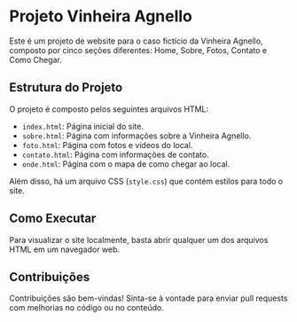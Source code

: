 # Projeto Vinheira Agnello

Este é um projeto de website para o caso fictício da Vinheira Agnello, composto por cinco seções diferentes: Home, Sobre, Fotos, Contato e Como Chegar.

## Estrutura do Projeto

O projeto é composto pelos seguintes arquivos HTML:

- `index.html`: Página inicial do site.
- `sobre.html`: Página com informações sobre a Vinheira Agnello.
- `foto.html`: Página com fotos e vídeos do local.
- `contato.html`: Página com informações de contato.
- `onde.html`: Página com o mapa de como chegar ao local.

Além disso, há um arquivo CSS (`style.css`) que contém estilos para todo o site.

## Como Executar

Para visualizar o site localmente, basta abrir qualquer um dos arquivos HTML em um navegador web.

## Contribuições

Contribuições são bem-vindas! Sinta-se à vontade para enviar pull requests com melhorias no código ou no conteúdo.
